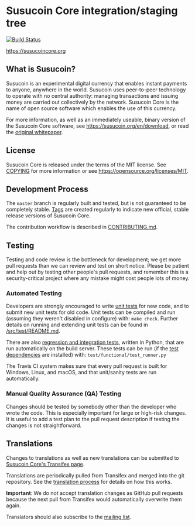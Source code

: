 Susucoin Core integration/staging tree
=====================================

[![Build Status](https://travis-ci.org/susucoin/susucoin.svg?branch=master)](https://travis-ci.org/susucoin/susucoin)

https://susucoincore.org

What is Susucoin?
----------------

Susucoin is an experimental digital currency that enables instant payments to
anyone, anywhere in the world. Susucoin uses peer-to-peer technology to operate
with no central authority: managing transactions and issuing money are carried
out collectively by the network. Susucoin Core is the name of open source
software which enables the use of this currency.

For more information, as well as an immediately useable, binary version of
the Susucoin Core software, see https://susucoin.org/en/download, or read the
[original whitepaper](https://susucoincore.org/susucoin.pdf).

License
-------

Susucoin Core is released under the terms of the MIT license. See [COPYING](COPYING) for more
information or see https://opensource.org/licenses/MIT.

Development Process
-------------------

The `master` branch is regularly built and tested, but is not guaranteed to be
completely stable. [Tags](https://github.com/susucoin/susucoin/tags) are created
regularly to indicate new official, stable release versions of Susucoin Core.

The contribution workflow is described in [CONTRIBUTING.md](CONTRIBUTING.md).

Testing
-------

Testing and code review is the bottleneck for development; we get more pull
requests than we can review and test on short notice. Please be patient and help out by testing
other people's pull requests, and remember this is a security-critical project where any mistake might cost people
lots of money.

### Automated Testing

Developers are strongly encouraged to write [unit tests](src/test/README.md) for new code, and to
submit new unit tests for old code. Unit tests can be compiled and run
(assuming they weren't disabled in configure) with: `make check`. Further details on running
and extending unit tests can be found in [/src/test/README.md](/src/test/README.md).

There are also [regression and integration tests](/test), written
in Python, that are run automatically on the build server.
These tests can be run (if the [test dependencies](/test) are installed) with: `test/functional/test_runner.py`

The Travis CI system makes sure that every pull request is built for Windows, Linux, and macOS, and that unit/sanity tests are run automatically.

### Manual Quality Assurance (QA) Testing

Changes should be tested by somebody other than the developer who wrote the
code. This is especially important for large or high-risk changes. It is useful
to add a test plan to the pull request description if testing the changes is
not straightforward.

Translations
------------

Changes to translations as well as new translations can be submitted to
[Susucoin Core's Transifex page](https://www.transifex.com/projects/p/susucoin/).

Translations are periodically pulled from Transifex and merged into the git repository. See the
[translation process](doc/translation_process.md) for details on how this works.

**Important**: We do not accept translation changes as GitHub pull requests because the next
pull from Transifex would automatically overwrite them again.

Translators should also subscribe to the [mailing list](https://groups.google.com/forum/#!forum/susucoin-translators).
